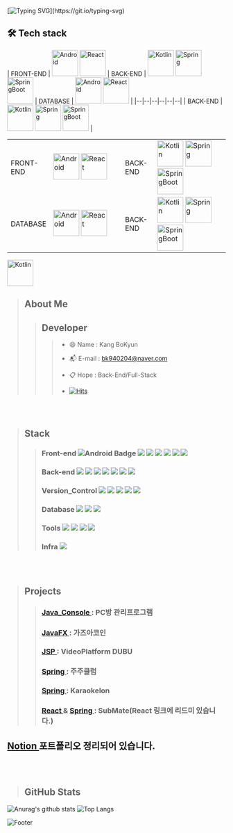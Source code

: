 [![Typing SVG](https://readme-typing-svg.demolab.com?font=Permanent+Marker&size=40&duration=3500&pause=1000&width=500&height=70&lines=%EB%B0%B1%EC%97%94%EB%93%9C+%EA%B0%9C%EB%B0%9C%EC%9E%90+%EA%B0%95%EB%B3%B4%EA%B7%A0%EC%9E%85%EB%8B%88%EB%8B%A4.)](https://git.io/typing-svg)

## 🛠️ Tech stack
| FRONT-END | <img src="https://kangbokyun.github.io/tech-stack-repo/icon/svg/android/android.svg" alt="Android" width="60" height="60"> <img src="https://kangbokyun.github.io/tech-stack-repo/icon/svg/react/react.svg" alt="React" width="60" height="60"> | BACK-END | <img src="https://kangbokyun.github.io/tech-stack-repo/icon/svg/kotlin/kotlin.svg" alt="Kotlin" width="60" height="60"> <img src="https://kangbokyun.github.io/tech-stack-repo/icon/svg/spring/spring.svg" alt="Spring" width="60" height="60"> <img src="https://kangbokyun.github.io/tech-stack-repo/icon/svg/spring/spring-boot.svg" alt="SpringBoot" width="60" height="60"> 
| DATABASE | <img src="https://kangbokyun.github.io/tech-stack-repo/icon/svg/android/android.svg" alt="Android" width="60" height="60"> <img src="https://kangbokyun.github.io/tech-stack-repo/icon/svg/react/react.svg" alt="React" width="60" height="60"> |
|--|--|--|--|--|--|
| BACK-END | <img src="https://kangbokyun.github.io/tech-stack-repo/icon/svg/kotlin/kotlin.svg" alt="Kotlin" width="60" height="60"> <img src="https://kangbokyun.github.io/tech-stack-repo/icon/svg/spring/spring.svg" alt="Spring" width="60" height="60"> <img src="https://kangbokyun.github.io/tech-stack-repo/icon/svg/spring/spring-boot.svg" alt="SpringBoot" width="60" height="60"> |

<table style = "width: 100%; border: none;">
  <tr style = "border: none;">
    <td style = "width: 15%; border: none;">FRONT-END</td>
    <td style = "width: 35%; border: none;">
      <img src="https://kangbokyun.github.io/tech-stack-repo/icon/svg/android/android.svg" alt="Android" width="60" height="60"> 
      <img src="https://kangbokyun.github.io/tech-stack-repo/icon/svg/react/react.svg" alt="React" width="60" height="60">
    </td>
    <td style = "width: 15%; border: none;">BACK-END</td>
    <td style = "width: 35%; border: none;">
      <img src="https://kangbokyun.github.io/tech-stack-repo/icon/svg/kotlin/kotlin.svg" alt="Kotlin" width="60" height="60"> 
      <img src="https://kangbokyun.github.io/tech-stack-repo/icon/svg/spring/spring.svg" alt="Spring" width="60" height="60"> 
      <img src="https://kangbokyun.github.io/tech-stack-repo/icon/svg/spring/spring-boot.svg" alt="SpringBoot" width="60" height="60">  
    </td>
  </tr>
  <tr style = "border: none;">
    <td style = "width: 15%; border: none;">DATABASE</td>
    <td style = "width: 35%; border: none;">
      <img src="https://kangbokyun.github.io/tech-stack-repo/icon/svg/android/android.svg" alt="Android" width="60" height="60"> 
      <img src="https://kangbokyun.github.io/tech-stack-repo/icon/svg/react/react.svg" alt="React" width="60" height="60">
    </td>
    <td style = "width: 15%; border: none;">BACK-END</td>
    <td style = "width: 35%; border: none;">
      <img src="https://kangbokyun.github.io/tech-stack-repo/icon/svg/kotlin/kotlin.svg" alt="Kotlin" width="60" height="60"> 
      <img src="https://kangbokyun.github.io/tech-stack-repo/icon/svg/spring/spring.svg" alt="Spring" width="60" height="60"> 
      <img src="https://kangbokyun.github.io/tech-stack-repo/icon/svg/spring/spring-boot.svg" alt="SpringBoot" width="60" height="60">  
    </td>
  </tr>
</table>
      
    
    


<img src="https://kangbokyun.github.io/tech-stack-repo/icon/svg/kotlin/kotlin.svg" alt="Kotlin" width="60" height="60">

> About Me
> ---
>> Developer
>> ---
>>> * :smile: Name : Kang BoKyun  
>>> - :mailbox_with_mail: E-mail : bk940204@naver.com
>>> + :clipboard:  Hope : Back-End/Full-Stack
>>> - [![Hits](https://hits.seeyoufarm.com/api/count/incr/badge.svg?url=https%3A%2F%2Fgithub.com%2Fkangbokyun&count_bg=%23BEBEBE&title_bg=%235E5E5E&icon=&icon_color=%23FFFFFF&title=hits&edge_flat=true)](https://hits.seeyoufarm.com)
<br />
<br />



> Stack
> ---
>> ### Front-end <img src="https://img.shields.io/badge/Android-3DDC84?style=for-the-badge&logo=Android&logoColor=white" alt="Android Badge"/> <img src="https://file.notion.so/f/f/0583f520-97a8-4c08-8a99-3d30924c1012/5bfe3505-af54-4323-8134-ae2b8d194239/%E1%84%83%E1%85%A1%E1%84%8B%E1%85%AE%E1%86%AB%E1%84%85%E1%85%A9%E1%84%83%E1%85%B3.svg?table=block&id=210bb93f-515b-80ff-976a-f8bea3d5d05f&spaceId=0583f520-97a8-4c08-8a99-3d30924c1012&expirationTimestamp=1749715200000&signature=Q4OGw0SvZ6sgfwT1lP8QWfET2MWcm7LS_3MEW-IqtZg&downloadName=%E1%84%83%E1%85%A1%E1%84%8B%E1%85%AE%E1%86%AB%E1%84%85%E1%85%A9%E1%84%83%E1%85%B3.svg"> <img src="https://img.shields.io/badge/JAVASCRIPT-F7DF1E?style=for-the-badge&logo=javascript&logoColor=black"> <img src="https://img.shields.io/badge/-HTML5-%23E34F26?style=for-the-badge&logo=HTML5&logoColor=white"> <img src="https://img.shields.io/badge/-CSS3-%231572B6?style=for-the-badge&logo=CSS3&logoColor=white"> <img src="https://img.shields.io/badge/Jquery-0769AD?style=for-the-badge&logo=jquery&logoColor=white"> <img src="https://img.shields.io/badge/BootStrap-7952B3?style=for-the-badge&logo=bootstrap&logoColor=white"> 
>> ### Back-end  <img src="https://img.shields.io/badge/kotlin-%237F52FF?style=for-the-badge&logo=kotlin&logoColor=white"> <img src="https://img.shields.io/badge/java-007396?style=for-the-badge&logo=java&logoColor=white"> <img src="https://img.shields.io/badge/JSP-007396?style=for-the-badge&logo=JSP&logoColor=white"> <img src="https://img.shields.io/badge/Spring-%236DB33F?style=for-the-badge&logo=Spring&logoColor=white"> <img src="https://img.shields.io/badge/SPRINGBOOT-6DB33F?style=for-the-badge&logo=springboot&logoColor=white">  <img src="https://img.shields.io/badge/GRADLE-02303A?style=for-the-badge&logo=gradle&logoColor=white"> <img src="https://img.shields.io/badge/-Maven-%23C71A36?style=for-the-badge&logo=Apache%20Maven&logoColor=white">
>> ### Version_Control  <img src="https://img.shields.io/badge/Git-F05032?style=for-the-badge&logo=git&logoColor=white"> <img src="https://img.shields.io/badge/GitHub-181717?style=for-the-badge&logo=github&logoColor=white"> <img src="https://img.shields.io/badge/-SVN-blue?style=for-the-badge&logo=Git&logoColor=white"> <img src="https://img.shields.io/badge/-Notion-white?style=for-the-badge&logo=Notion&logoColor=black"> <img src="https://img.shields.io/badge/-Sourcetree-%230052CC?style=for-the-badge&logo=Sourcetree&logoColor=white">
>> ### Database  <img src="https://img.shields.io/badge/Oracle-F80000?style=for-the-badge&logo=Oracle&logoColor=white"> <img src="https://img.shields.io/badge/MySQL-4479A1?style=for-the-badge&logo=MySQL&logoColor=white"> <img src="https://img.shields.io/badge/-MSsql-%23CC2927?style=for-the-badge&logo=Microsoft%20SQL%20Server&logoColor=white">
>> ### Tools  <img src="https://img.shields.io/badge/-Eclipse%20IDE-%232C2255?style=for-the-badge&logo=Eclipse IDE&logoColor=white"> <img src="https://img.shields.io/badge/-IntelliJ%20IDEA-%23000000?style=for-the-badge&logo=IntelliJ%20IDEA&logoColor=white"> <img src="https://img.shields.io/badge/-Visual%20Studio%20Code-%23007ACC?style=for-the-badge&logo=Visual%20Studio%20Code&logoColor=white"> <img src="https://img.shields.io/badge/-Visual%20Studio-%235C2D91?style=for-the-badge&logo=Visual%20Studio&logoColor=white">
>> ### Infra <img src="https://img.shields.io/badge/docker-%230db7ed?style=for-the-badge&logo=docker&logoColor=white">


<br />
<br /> 

> Projects 
> ---
>> ### [ Java_Console ](https://github.com/kangbokyun/TeamPject) : PC방 관리프로그램  
>> ### [ JavaFX ](https://github.com/kangbokyun/CP2) : 가즈아코인  
>> ### [ JSP ](https://github.com/kangbokyun/youtube-jsp) : VideoPlatform DUBU  
>> ### [ Spring ](https://github.com/kangbokyun/Spring_ZooZoo) : 주주클럽  
>> ### [ Spring ](https://github.com/kangbokyun/Karaokelon/blob/master/README.md) : Karaokelon  
>> ### [ React ](https://github.com/kangbokyun/SubMate_React) & [ Spring ](https://github.com/kangbokyun/SubMate_Spring) : SubMate(React 링크에 리드미 있습니다.)

## [ Notion ](https://purrfect-mile-cdc.notion.site/Bokyun-Kang-fab3882e2b334ad8b6b84f9f43e2d30a) 포트폴리오 정리되어 있습니다.

<br  />
<br />

> GitHub Stats
> ---
![Anurag's github stats](https://github-readme-stats.vercel.app/api?username=kangbokyun&show_icons=true&theme=tokyonight)
![Top Langs](https://github-readme-stats.vercel.app/api/top-langs/?username=kangbokyun&layout=compact&theme=tokyonight) 

![Footer](https://capsule-render.vercel.app/api?type=waving&color=auto&height=200&section=footer)
